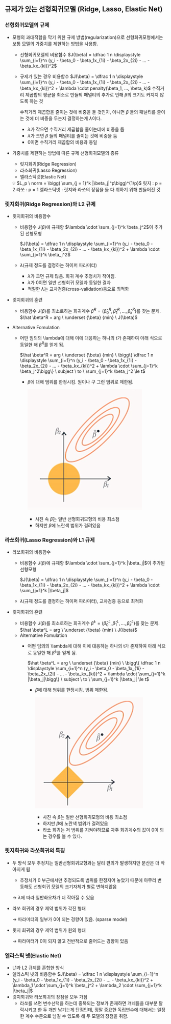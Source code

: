 ## **규제가 있는 선형회귀모델 (Ridge, Lasso, Elastic Net)**

### 선형회귀모델의 규제

- 모형의 과대적합을 막기 위한 규제 방법(regularization)으로 선형회귀모형에서는 보통 모델의 가중치를 제한하는 방법을 사용함.
    - 선형회귀모델의 비용함수
    $J(\beta) = \dfrac 1 n \displaystyle \sum_{i=1}^n (y_i - \beta_0 - \beta_1x_{1i} - \beta_2x_{2i} - ... - \beta_kx_{ki})^2$
    - 규제가 있는 경우 비용함수
    $J(\beta) = \dfrac 1 n \displaystyle \sum_{i=1}^n (y_i - \beta_0 - \beta_1x_{1i} - \beta_2x_{2i} - ... - \beta_kx_{ki})^2 + \lambda \cdot penalty(\beta_1, ..., \beta_k)$
    수직거리 제곱합의 평균을 최소로 만들되 패널티의 추가로 인해 $\hat \beta$의 크기도 커지지 않도록 하는 것
        
        수직거리 제곱합을 줄이는 것에 비중을 둘 것인지, 아니면 $\beta$ 들의 패널티를 줄이는 것에 더 비중을 두는지 결정하는게 $\lambda$이다.
        
        - $\lambda$가 작으면 수직거리 제곱합을 줄이는데에 비중을 둠
        - $\lambda$가 크면 $\beta$ 들의 패널티를 줄이는 것에 비중을 둠
        - 0이면 수직거리 제곱합의 비용과 동일

- 가중치를 제한하는 방법에 따른 규제 선형회귀모델의 종류
    - 릿지회귀(Ridge Regression)
    - 라소회귀(Lasso Regression)
    - 엘라스틱넷(Elastic Net)
    
    <aside>
    💡 $L_p \ norm = \bigg( \sum_{j = 1}^k |\beta_j|^p\bigg)^{1/p}$
    릿지 : p = 2
    라쏘 : p = 1
    엘라스틱넷 : 릿지와 라쏘의 장점을 둘 다 취하기 위해 만들어진 것
    
    </aside>
    

### 릿지회귀(Ridge Regression)와 L2 규제

- 릿지회귀의 비용함수
    - 비용함수 $J(\beta)$에 규제항 $\lambda \cdot \sum_{j=1}^k \beta_j^2$이 추가된 선형모형
        
        $J(\beta) = \dfrac 1 n \displaystyle \sum_{i=1}^n (y_i - \beta_0 - \beta_1x_{1i} - \beta_2x_{2i} - ... - \beta_kx_{ki})^2 + \lambda \cdot \sum_{j=1}^k \beta_j^2$
        
    - $\lambda$(규제 정도를 결정하는 하이퍼 파라미터)
        - $\lambda$가 크면 규제 많음. 회귀 계수 추정치가 작아짐.
        - $\lambda$가 0이면 일반 선형회귀 모델과 동일한 결과
        - 적절한 $\lambda$는 교차검증(cross-validation)등으로 최적화

- 릿지회귀의 훈련
    - 비용함수 $J(\beta)$를 최소로하는 회귀계수 $\hat \beta^R = (\hat \beta_0^R, \hat \beta_1^R, …, \hat \beta_k^R)$를 찾는 문제.
    $\hat \beta^R = arg \ \underset {\beta} {min} \ J(\beta)$
- Alternative Fomulation
    - 어떤 임의의 \lambda에 대해 이에 대응하는 하나의 t가 존재하여 아래 식으로 동일한 해 $\hat \beta^R$를 얻게 됨.
        
        $\hat \beta^R = arg \ \underset {\beta} {min} \ \bigg\{ \dfrac 1 n \displaystyle \sum_{i=1}^n (y_i - \beta_0 - \beta_1x_{1i} - \beta_2x_{2i} - ... - \beta_kx_{ki})^2 + \lambda \cdot \sum_{j=1}^k \beta_j^2\bigg\} \ subject \ to \ \sum_{j=1}^k \beta_j^2 \le t$
        
        - $\beta$에 대해 범위를 한정시킴. 원이나 구 그런 범위로 제한됨.
            
            ![Untitled](img/Untitled%2015.png)
            
            - 사진 속 $\hat \beta$는 일반 선형회귀모형의 비용 최소점
            - 하지만 $\beta$에 노란색 범위가 걸려있음

### 라쏘회귀(Lasso Regression)와 L1 규제

- 라쏘회귀의 비용함수
    - 비용함수 $J(\beta)$에 규제항 $\lambda \cdot \sum_{j=1}^k |\beta_j|$이 추가된 선형모형
        
        $J(\beta) = \dfrac 1 n \displaystyle \sum_{i=1}^n (y_i - \beta_0 - \beta_1x_{1i} - \beta_2x_{2i} - ... - \beta_kx_{ki})^2 + \lambda \cdot \sum_{j=1}^k |\beta_j|$
        
    - $\lambda$(규제 정도를 결정하는 하이퍼 파라미터), 교차검증 등으로 최적화

- 릿지회귀의 훈련
    - 비용함수 $J(\beta)$를 최소로하는 회귀계수 $\hat \beta^L = (\hat \beta_0^L, \hat \beta_1^L, …, \hat \beta_k^L)$를 찾는 문제.
    $\hat \beta^L = arg \ \underset {\beta} {min} \ J(\beta)$
    - Alternative Fomulation
        - 어떤 임의의 \lambda에 대해 이에 대응하는 하나의 t가 존재하여 아래 식으로 동일한 해 $\hat \beta^L$를 얻게 됨.
            
            $\hat \beta^L = arg \ \underset {\beta} {min} \ \bigg\{ \dfrac 1 n \displaystyle \sum_{i=1}^n (y_i - \beta_0 - \beta_1x_{1i} - \beta_2x_{2i} - ... - \beta_kx_{ki})^2 + \lambda \cdot \sum_{j=1}^k |\beta_j|\bigg\} \ subject \ to \ \sum_{j=1}^k |\beta_j| \le t$
            
            - $\beta$에 대해 범위를 한정시킴. 범위 제한됨.
                
                ![Untitled](img/Untitled%2016.png)
                
                - 사진 속 $\hat \beta$는 일반 선형회귀모형의 비용 최소점
                - 하지만 $\beta$에 노란색 범위가 걸려있음
                - 라쏘 회귀는 저 범위를 지켜야하므로 자주 회귀계수의 값이 0이 되는 경우를 볼 수 있다.

### 릿지회귀와 라쏘회귀의 특징

- 두 방식 모두 추정치는 일반선형회귀모형과는 달리 편의가 발생하지만 분산은 더 작아지게 됨
    - 추정치가 0 부근에서만 추정되도록 범위를 한정지어 놓았기 때문에 아무리 변동해도 선형회귀 모델의 크기자체가 별로 변하지않음
    
    → $\lambda$에 따라 일반화오차가 더 작아질 수 있음
    
- 라쏘 회귀의 경우 제약 범위가 각진 형태
    
    → 파라미터의 일부가 0이 되는 경향이 있음. (sparse model)
    
- 릿지 회귀의 경우 제약 범위가 원의 형태
    
    → 파라미터가 0이 되지 않고 전반적으로 줄어드는 경향이 있음
    

### 엘라스틱 넷(Elastic Net)

- L1과 L2 규제를 혼합한 방식
- 엘라스틱 넷의 비용함수
$J(\beta) = \dfrac 1 n \displaystyle \sum_{i=1}^n (y_i - \beta_0 - \beta_1x_{1i} - \beta_2x_{2i} - ... - \beta_kx_{ki})^2 + \lambda_1 \cdot \sum_{j=1}^k \beta_j^2 + \lambda_2 \cdot \sum_{j=1}^k |\beta_j|$
- 릿지회귀와 라쏘회귀의 장점을 모두 가짐
    - 라쏘를 쓰면 변수선택을 하는데 중복되는 정보가 존재하면 걔네들을 대부분 탈락시키고 한 두 개만 남기는게 단점인데, 정말 중요한 독립변수에 대해서는 일정한 계수 수준으로 남길 수 있도록 해 두 모델의 장점을 취함.